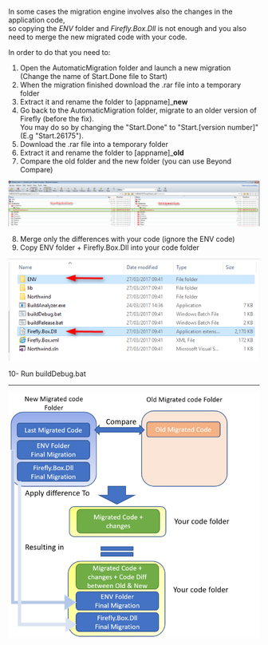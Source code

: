 ﻿In some cases the migration engine involves also the changes in the application code,   
so copying the *ENV* folder and *Firefly.Box.Dll* is not enough and you also need to merge the new migrated code with your code. 

In order to do that you need to:

1. Open the AutomaticMigration folder and launch a new migration (Change the name of Start.Done file to Start)  
2. When the migration finished download the .rar file into a temporary folder  
3. Extract it and rename the folder to [appname]_**new**  
4. Go back to the AutomaticMigration folder, migrate to an older version of Firefly (before the fix).   
   You may do so by changing the "Start.Done" to "Start.[version number]" (E.g "Start.26175").  
5. Download the .rar file into a temporary folder  
6. Extract it and rename the folder to [appname]_**old**  
7. Compare the old folder and the new folder (you can use Beyond Compare)  

![](2017-03-28_16h28_59.png)  

8. Merge only the differences with your code (ignore the ENV code)
9. Copy ENV folder + Firefly.Box.Dll into your code folder   

![](2017-03-28_11h29_38.png)  

10- Run buildDebug.bat  

---

![](2017-03-28_15h29_27.png)